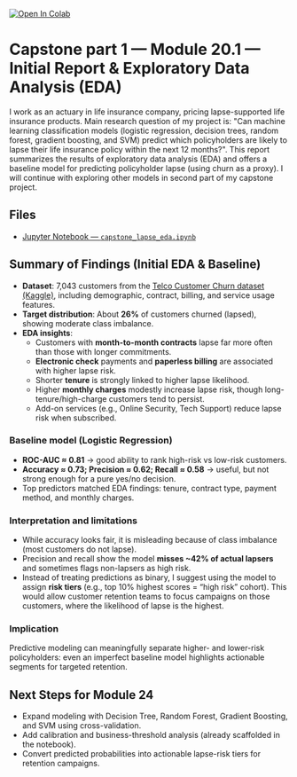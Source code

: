 [![Open In Colab](https://colab.research.google.com/assets/colab-badge.svg)](https://colab.research.google.com/github/aiactuary/capstone1/blob/main/capstone_lapse_eda.ipynb)

# Capstone part 1 — Module 20.1 — Initial Report & Exploratory Data Analysis (EDA)
I work as an actuary in life insurance company, pricing lapse-supported life insurance products. Main research question of my project is: "Can machine learning classification models (logistic regression, decision trees, random forest, gradient boosting, and SVM) predict which policyholders are likely to lapse their life insurance policy within the next 12 months?". This report summarizes the results of exploratory data analysis (EDA) and offers a baseline model for predicting policyholder lapse (using churn as a proxy). I will continue with exploring other models in second part of my capstone project.

## Files

- [Jupyter Notebook — `capstone_lapse_eda.ipynb`](capstone_lapse_eda.ipynb)


## Summary of Findings (Initial EDA & Baseline)

- **Dataset**: 7,043 customers from the [Telco Customer Churn dataset (Kaggle)](https://www.kaggle.com/blastchar/telco-customer-churn), including demographic, contract, billing, and service usage features.
- **Target distribution**: About **26%** of customers churned (lapsed), showing moderate class imbalance.
- **EDA insights**:
  - Customers with **month-to-month contracts** lapse far more often than those with longer commitments.
  - **Electronic check** payments and **paperless billing** are associated with higher lapse risk.
  - Shorter **tenure** is strongly linked to higher lapse likelihood.
  - Higher **monthly charges** modestly increase lapse risk, though long-tenure/high-charge customers tend to persist.
  - Add-on services (e.g., Online Security, Tech Support) reduce lapse risk when subscribed.

### Baseline model (Logistic Regression)
- **ROC-AUC ≈ 0.81** → good ability to rank high-risk vs low-risk customers.  
- **Accuracy ≈ 0.73; Precision ≈ 0.62; Recall ≈ 0.58** → useful, but not strong enough for a pure yes/no decision.  
- Top predictors matched EDA findings: tenure, contract type, payment method, and monthly charges.  

### Interpretation and limitations
- While accuracy looks fair, it is misleading because of class imbalance (most customers do not lapse).  
- Precision and recall show the model **misses ~42% of actual lapsers** and sometimes flags non-lapsers as high risk.  
- Instead of treating predictions as binary, I suggest using the model to assign **risk tiers** (e.g., top 10% highest scores = “high risk” cohort). This would allow customer retention teams to focus campaigns on those customers, where the likelihood of lapse is the highest.  

### Implication
Predictive modeling can meaningfully separate higher- and lower-risk policyholders: even an imperfect baseline model highlights actionable segments for targeted retention.

## Next Steps for Module 24

- Expand modeling with Decision Tree, Random Forest, Gradient Boosting, and SVM using cross-validation.
- Add calibration and business-threshold analysis (already scaffolded in the notebook).
- Convert predicted probabilities into actionable lapse-risk tiers for retention campaigns.






